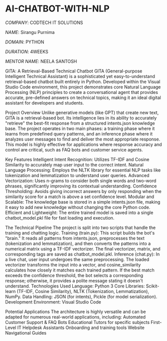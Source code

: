 # AI-CHATBOT-WITH-NLP

*COMPANY*: CODTECH IT SOLUTIONS

*NAME*: Sirangu Purnima

*DOMAIN*: PYTHON

*DURATION*: 4WEEKS

*MENTOR NAME*: NEELA SANTOSH

GITA: A Retrieval-Based Technical Chatbot
GITA (General-purpose Intelligent Technical Assistant) is a sophisticated yet easy-to-understand retrieval-based chatbot built entirely in Python. Developed within the Visual Studio Code environment, this project demonstrates core Natural Language Processing (NLP) principles to create a conversational agent that provides accurate, pre-defined answers on technical topics, making it an ideal digital assistant for developers and students.


Project Overview
Unlike generative models (like GPT) that create new text, GITA is a retrieval-based bot. Its intelligence lies in its ability to accurately "retrieve" the best-fit response from a structured intents.json knowledge base. The project operates in two main phases: a training phase where it learns from predefined query patterns, and an inference phase where it analyzes user messages to find and deliver the most appropriate response. This model is highly effective for applications where response accuracy and control are critical, such as FAQ bots and customer service agents.


Key Features
Intelligent Intent Recognition: Utilizes TF-IDF and Cosine Similarity to accurately map user input to the correct intent.
Natural Language Processing: Employs the NLTK library for essential NLP tasks like tokenization and lemmatization to understand user queries.
Advanced Vectorization: Uses n-grams to consider both single words and two-word phrases, significantly improving its contextual understanding.
Confidence Thresholding: Avoids giving incorrect answers by only responding when the similarity score for a match is above a set confidence level.
Modular and Scalable: The knowledge base is stored in a simple intents.json file, making it easy to add new knowledge without changing the core Python code.
Efficient and Lightweight: The entire trained model is saved into a single chatbot_model.pkl file for fast loading and execution.


The Technical Pipeline
The project is split into two scripts that handle the training and chatting logic.
Training (train.py): This script builds the bot's "brain." It reads all patterns from intents.json, preprocesses the text (tokenization and lemmatization), and then converts the patterns into a numerical matrix using a TF-IDF vectorizer. The final vectorizer, matrix, and corresponding tags are saved as chatbot_model.pkl.
Inference (chat.py): In a live chat, user input undergoes the same preprocessing. The loaded vectorizer transforms the input into a vector, and cosine_similarity calculates how closely it matches each trained pattern. If the best match exceeds the confidence threshold, the bot selects a corresponding response; otherwise, it provides a polite message stating it doesn't understand.
Technologies Used
Language: Python 3
Core Libraries: Scikit-learn (TF-IDF, Cosine Similarity), NLTK (Tokenization, Lemmatization), NumPy.
Data Handling: JSON (for intents), Pickle (for model serialization).
Development Environment: Visual Studio Code


Potential Applications
The architecture is highly versatile and can be adapted for numerous real-world applications, including:
Automated Customer Support & FAQ Bots
Educational Tutors for specific subjects
First-Level IT Helpdesk Assistants
Onboarding and training tools
Website Navigational Guides
